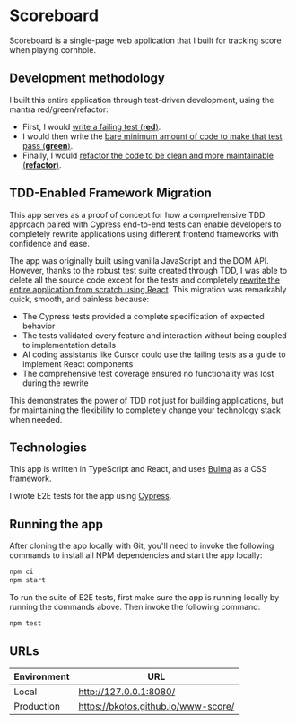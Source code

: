 # Scoreboard
Scoreboard is a single-page web application that I built for tracking score when playing cornhole.

## Development methodology
I built this entire application through test-driven development, using the mantra red/green/refactor:
- First, I would [write a failing test (**red**)](https://github.com/bkotos/scoreboard/commit/26041ea15a5a6c945d3af197899f6196284dbf8f).
- I would then write the [bare minimum amount of code to make that test pass (**green**)](https://github.com/bkotos/scoreboard/commit/a237e29857320e65c54a82d9113fdfe29471a176).
- Finally, I would [refactor the code to be clean and more maintainable (**refactor**)](https://github.com/bkotos/scoreboard/commit/5202b744419cbe8c3c1716012ee253499d3fa667).

## TDD-Enabled Framework Migration
This app serves as a proof of concept for how a comprehensive TDD approach paired with Cypress end-to-end tests can enable developers to completely rewrite applications using different frontend frameworks with confidence and ease.

The app was originally built using vanilla JavaScript and the DOM API. However, thanks to the robust test suite created through TDD, I was able to delete all the source code except for the tests and completely [rewrite the entire application from scratch using React](https://github.com/bkotos/scoreboard/pull/1). This migration was remarkably quick, smooth, and painless because:

- The Cypress tests provided a complete specification of expected behavior
- The tests validated every feature and interaction without being coupled to implementation details
- AI coding assistants like Cursor could use the failing tests as a guide to implement React components
- The comprehensive test coverage ensured no functionality was lost during the rewrite

This demonstrates the power of TDD not just for building applications, but for maintaining the flexibility to completely change your technology stack when needed.

## Technologies
This app is written in TypeScript and React, and uses [Bulma](https://bulma.io/) as a CSS framework.

I wrote E2E tests for the app using [Cypress](https://www.cypress.io/).

## Running the app
After cloning the app locally with Git, you'll need to invoke the following commands to install all NPM dependencies and start the app locally:
```bash
npm ci
npm start
```

To run the suite of E2E tests, first make sure the app is running locally by running the commands above. Then invoke the following command:
```bash
npm test
```

## URLs
| Environment | URL                                 |
| ----------- | ----------------------------------- |
| Local       | http://127.0.0.1:8080/              |
| Production  | https://bkotos.github.io/www-score/ |
